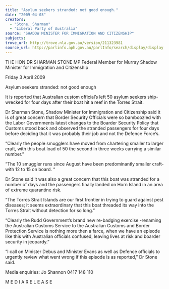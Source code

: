 ```yaml
---
title: "Asylum seekers stranded: not good enough."
date: "2009-04-03"
creators:
  - "Stone, Sharman"
  - "Liberal Party of Australia"
source: "SHADOW MINISTER FOR IMMIGRATION AND CITIZENSHIP"
subjects:
trove_url: http://trove.nla.gov.au/version/211323981
source_url: http://parlinfo.aph.gov.au/parlInfo/search/display/display.w3p;query=Id%3A%22media/pressrel/1FPT6%22
---
```


 

 

 THE HON DR SHARMAN STONE MP  Federal Member for Murray  Shadow Minister for Immigration and Citizenship   

 

 Friday 3 April 2009 

 

  Asylum seekers stranded: not good enough 

 

 

  It is reported that Australian custom official’s left 50 asylum seekers ship-wrecked for four days  after their boat hit a reef in the Torres Strait.   

  Dr Sharman Stone, Shadow Minister for Immigration and Citizenship said it is of great concern  that Border Security Officials were so bamboozled with the Labor Governments latest changes to  the Boarder Security Policy that Customs stood back and observed the stranded passengers for  four days before deciding that it was probably their job and not the Defence Force’s.    

 “Clearly the people smugglers have moved from chartering smaller to larger craft, with this boat  load of 50 the second in three weeks carrying a similar number.”   

 “The 10 smuggler runs since August have been predominantly smaller craft- with 12 to 15 on  board. “   

 Dr Stone said it was also a great concern that this boat was stranded for a number of days and  the passengers finally landed on Horn Island in an area of extreme quarantine risk.    

 “The Torres Strait Islands are our first frontier in trying to guard against pest diseases; it seems  extraordinary that this boat threaded its way into the Torres Strait without detection for so  long.”   

 “Clearly the Rudd Government’s brand new re-badging exercise -renaming the Australian  Customs Service to the Australian Customs and Border Protection Service is nothing more then a  farce, when we have an episode like this with Australian officials confused, leaving lives at risk  and boarder security in jeopardy.” 

 

 “I call on Minister Debus and Minister Evans as well as Defence officials to urgently review what  went wrong if this episode is as reported,” Dr Stone said.   

 

 Media enquiries: Jo Shannon    0417 148 110 

 M E D I A     R E L E A S E  

